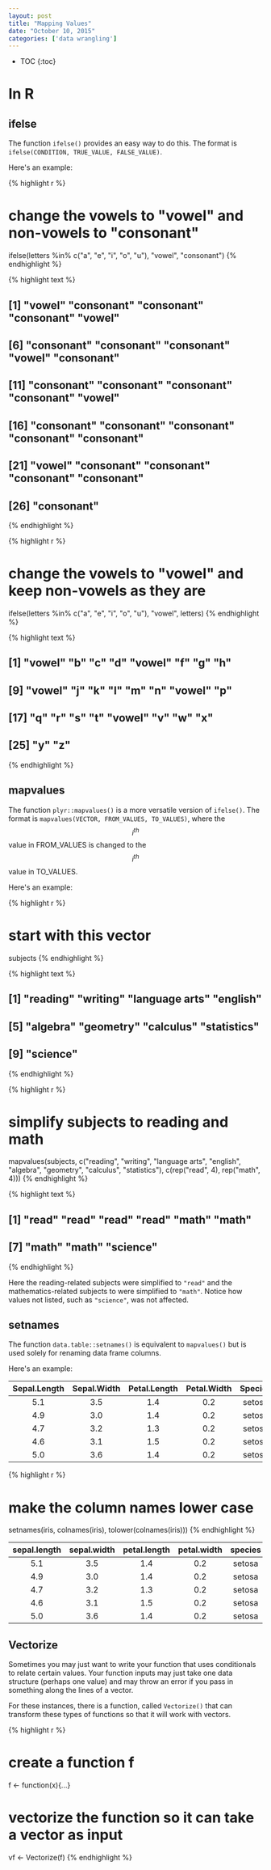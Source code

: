 ```yaml
---
layout: post
title: "Mapping Values"
date: "October 10, 2015"
categories: ['data wrangling']
---
```


* TOC
{:toc}

# In R


## ifelse
The function `ifelse()` provides an easy way to do this. The format is `ifelse(CONDITION, TRUE_VALUE, FALSE_VALUE)`.

Here's an example:

{% highlight r %}
# change the vowels to "vowel" and non-vowels to "consonant"
ifelse(letters %in% c("a", "e", "i", "o", "u"), "vowel", "consonant")
{% endhighlight %}



{% highlight text %}
##  [1] "vowel"     "consonant" "consonant" "consonant" "vowel"    
##  [6] "consonant" "consonant" "consonant" "vowel"     "consonant"
## [11] "consonant" "consonant" "consonant" "consonant" "vowel"    
## [16] "consonant" "consonant" "consonant" "consonant" "consonant"
## [21] "vowel"     "consonant" "consonant" "consonant" "consonant"
## [26] "consonant"
{% endhighlight %}



{% highlight r %}
# change the vowels to "vowel" and keep non-vowels as they are
ifelse(letters %in% c("a", "e", "i", "o", "u"), "vowel", letters)
{% endhighlight %}



{% highlight text %}
##  [1] "vowel" "b"     "c"     "d"     "vowel" "f"     "g"     "h"    
##  [9] "vowel" "j"     "k"     "l"     "m"     "n"     "vowel" "p"    
## [17] "q"     "r"     "s"     "t"     "vowel" "v"     "w"     "x"    
## [25] "y"     "z"
{% endhighlight %}

## mapvalues
The function `plyr::mapvalues()` is a more versatile version of `ifelse()`. The format is `mapvalues(VECTOR, FROM_VALUES, TO_VALUES)`, where the $$i^{th}$$ value in FROM_VALUES is changed to the $$i^{th}$$ value in TO_VALUES.

Here's an example:

{% highlight r %}
# start with this vector
subjects
{% endhighlight %}



{% highlight text %}
## [1] "reading"       "writing"       "language arts" "english"      
## [5] "algebra"       "geometry"      "calculus"      "statistics"   
## [9] "science"
{% endhighlight %}



{% highlight r %}
# simplify subjects to reading and math
mapvalues(subjects, 
          c("reading", "writing", "language arts", "english",
            "algebra", "geometry", "calculus", "statistics"),
          c(rep("read", 4), rep("math", 4)))
{% endhighlight %}



{% highlight text %}
## [1] "read"    "read"    "read"    "read"    "math"    "math"   
## [7] "math"    "math"    "science"
{% endhighlight %}

Here the reading-related subjects were simplified to `"read"` and the mathematics-related subjects to were simplified to `"math"`. Notice how values not listed, such as `"science"`, was not affected. 

## setnames
The function `data.table::setnames()` is equivalent to `mapvalues()` but is used solely for renaming data frame columns.

Here's an example:

<div class = "dftab">
<table>
 <thead>
  <tr>
   <th style="text-align:center;"> Sepal.Length </th>
   <th style="text-align:center;"> Sepal.Width </th>
   <th style="text-align:center;"> Petal.Length </th>
   <th style="text-align:center;"> Petal.Width </th>
   <th style="text-align:center;"> Species </th>
  </tr>
 </thead>
<tbody>
  <tr>
   <td style="text-align:center;"> 5.1 </td>
   <td style="text-align:center;"> 3.5 </td>
   <td style="text-align:center;"> 1.4 </td>
   <td style="text-align:center;"> 0.2 </td>
   <td style="text-align:center;"> setosa </td>
  </tr>
  <tr>
   <td style="text-align:center;"> 4.9 </td>
   <td style="text-align:center;"> 3.0 </td>
   <td style="text-align:center;"> 1.4 </td>
   <td style="text-align:center;"> 0.2 </td>
   <td style="text-align:center;"> setosa </td>
  </tr>
  <tr>
   <td style="text-align:center;"> 4.7 </td>
   <td style="text-align:center;"> 3.2 </td>
   <td style="text-align:center;"> 1.3 </td>
   <td style="text-align:center;"> 0.2 </td>
   <td style="text-align:center;"> setosa </td>
  </tr>
  <tr>
   <td style="text-align:center;"> 4.6 </td>
   <td style="text-align:center;"> 3.1 </td>
   <td style="text-align:center;"> 1.5 </td>
   <td style="text-align:center;"> 0.2 </td>
   <td style="text-align:center;"> setosa </td>
  </tr>
  <tr>
   <td style="text-align:center;"> 5.0 </td>
   <td style="text-align:center;"> 3.6 </td>
   <td style="text-align:center;"> 1.4 </td>
   <td style="text-align:center;"> 0.2 </td>
   <td style="text-align:center;"> setosa </td>
  </tr>
</tbody>
</table>
</div><p></p>


{% highlight r %}
# make the column names lower case
setnames(iris, colnames(iris), tolower(colnames(iris)))
{% endhighlight %}

<div class = "dftab">
<table>
 <thead>
  <tr>
   <th style="text-align:center;"> sepal.length </th>
   <th style="text-align:center;"> sepal.width </th>
   <th style="text-align:center;"> petal.length </th>
   <th style="text-align:center;"> petal.width </th>
   <th style="text-align:center;"> species </th>
  </tr>
 </thead>
<tbody>
  <tr>
   <td style="text-align:center;"> 5.1 </td>
   <td style="text-align:center;"> 3.5 </td>
   <td style="text-align:center;"> 1.4 </td>
   <td style="text-align:center;"> 0.2 </td>
   <td style="text-align:center;"> setosa </td>
  </tr>
  <tr>
   <td style="text-align:center;"> 4.9 </td>
   <td style="text-align:center;"> 3.0 </td>
   <td style="text-align:center;"> 1.4 </td>
   <td style="text-align:center;"> 0.2 </td>
   <td style="text-align:center;"> setosa </td>
  </tr>
  <tr>
   <td style="text-align:center;"> 4.7 </td>
   <td style="text-align:center;"> 3.2 </td>
   <td style="text-align:center;"> 1.3 </td>
   <td style="text-align:center;"> 0.2 </td>
   <td style="text-align:center;"> setosa </td>
  </tr>
  <tr>
   <td style="text-align:center;"> 4.6 </td>
   <td style="text-align:center;"> 3.1 </td>
   <td style="text-align:center;"> 1.5 </td>
   <td style="text-align:center;"> 0.2 </td>
   <td style="text-align:center;"> setosa </td>
  </tr>
  <tr>
   <td style="text-align:center;"> 5.0 </td>
   <td style="text-align:center;"> 3.6 </td>
   <td style="text-align:center;"> 1.4 </td>
   <td style="text-align:center;"> 0.2 </td>
   <td style="text-align:center;"> setosa </td>
  </tr>
</tbody>
</table>
</div><p></p>

## Vectorize
Sometimes you may just want to write your function that uses conditionals to relate certain values. Your function inputs may just take one data structure (perhaps one value) and may throw an error if you pass in something along the lines of a vector. 

For these instances, there is a function, called `Vectorize()` that can transform these types of functions so that it will work with vectors. 

{% highlight r %}
# create a function f
f <- function(x){...}

# vectorize the function so it can take a vector as input
vf <- Vectorize(f)
{% endhighlight %}



